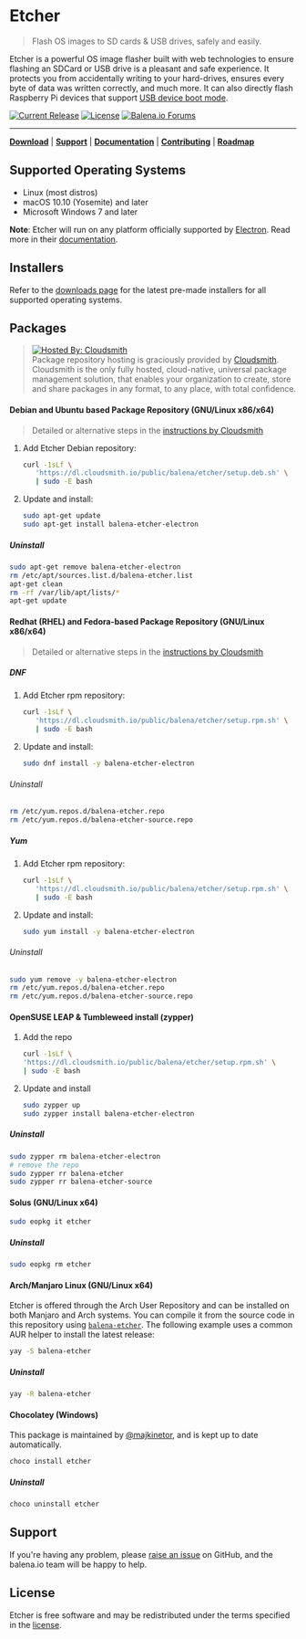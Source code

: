 # Etcher

> Flash OS images to SD cards & USB drives, safely and easily.

Etcher is a powerful OS image flasher built with web technologies to ensure
flashing an SDCard or USB drive is a pleasant and safe experience. It protects
you from accidentally writing to your hard-drives, ensures every byte of data
was written correctly, and much more. It can also directly flash Raspberry Pi devices that support [USB device boot mode](https://www.raspberrypi.com/documentation/computers/raspberry-pi.html#usb-device-boot-mode).

[![Current Release](https://img.shields.io/github/release/balena-io/etcher.svg?style=flat-square)](https://balena.io/etcher)
[![License](https://img.shields.io/github/license/balena-io/etcher.svg?style=flat-square)](https://github.com/balena-io/etcher/blob/master/LICENSE)
[![Balena.io Forums](https://img.shields.io/discourse/https/forums.balena.io/topics.svg?style=flat-square&label=balena.io%20forums)](https://forums.balena.io/c/etcher)

---

[**Download**][etcher] | [**Support**][support] | [**Documentation**][user-documentation] | [**Contributing**][contributing] | [**Roadmap**][milestones]

## Supported Operating Systems

- Linux (most distros)
- macOS 10.10 (Yosemite) and later
- Microsoft Windows 7 and later

**Note**: Etcher will run on any platform officially supported by
[Electron][electron]. Read more in their
[documentation][electron-supported-platforms].

## Installers

Refer to the [downloads page][etcher] for the latest pre-made
installers for all supported operating systems.

## Packages

> [![Hosted By: Cloudsmith](https://img.shields.io/badge/OSS%20hosting%20by-cloudsmith-blue?logo=cloudsmith&style=for-the-badge)](https://cloudsmith.com) \
Package repository hosting is graciously provided by  [Cloudsmith](https://cloudsmith.com).
Cloudsmith is the only fully hosted, cloud-native, universal package management solution, that
enables your organization to create, store and share packages in any format, to any place, with total
confidence.

#### Debian and Ubuntu based Package Repository (GNU/Linux x86/x64)

> Detailed or alternative steps in the [instructions by Cloudsmith](https://cloudsmith.io/~balena/repos/etcher/setup/#formats-deb)

1. Add Etcher Debian repository:

   ```sh
   curl -1sLf \
      'https://dl.cloudsmith.io/public/balena/etcher/setup.deb.sh' \
      | sudo -E bash
   ```

2. Update and install:

   ```sh
   sudo apt-get update
   sudo apt-get install balena-etcher-electron
   ```

##### Uninstall

```sh
sudo apt-get remove balena-etcher-electron
rm /etc/apt/sources.list.d/balena-etcher.list
apt-get clean
rm -rf /var/lib/apt/lists/*
apt-get update
```

#### Redhat (RHEL) and Fedora-based Package Repository (GNU/Linux x86/x64)

> Detailed or alternative steps in the [instructions by Cloudsmith](https://cloudsmith.io/~balena/repos/etcher/setup/#formats-rpm)


##### DNF

1. Add Etcher rpm repository:

   ```sh
   curl -1sLf \
      'https://dl.cloudsmith.io/public/balena/etcher/setup.rpm.sh' \
      | sudo -E bash
   ```

2. Update and install:

   ```sh
   sudo dnf install -y balena-etcher-electron
   ```

###### Uninstall

```sh
rm /etc/yum.repos.d/balena-etcher.repo
rm /etc/yum.repos.d/balena-etcher-source.repo
```

##### Yum

1. Add Etcher rpm repository:

   ```sh
   curl -1sLf \
      'https://dl.cloudsmith.io/public/balena/etcher/setup.rpm.sh' \
      | sudo -E bash
   ```

2. Update and install:

   ```sh
   sudo yum install -y balena-etcher-electron
   ```

###### Uninstall

```sh
sudo yum remove -y balena-etcher-electron
rm /etc/yum.repos.d/balena-etcher.repo
rm /etc/yum.repos.d/balena-etcher-source.repo
```

#### OpenSUSE LEAP & Tumbleweed install (zypper)

1. Add the repo

   ```sh
   curl -1sLf \
   'https://dl.cloudsmith.io/public/balena/etcher/setup.rpm.sh' \
   | sudo -E bash
   ```
2. Update and install

   ```sh
   sudo zypper up
   sudo zypper install balena-etcher-electron
   ```

##### Uninstall

```sh
sudo zypper rm balena-etcher-electron
# remove the repo
sudo zypper rr balena-etcher
sudo zypper rr balena-etcher-source
```

#### Solus (GNU/Linux x64)

```sh
sudo eopkg it etcher
```

##### Uninstall

```sh
sudo eopkg rm etcher
```

#### Arch/Manjaro Linux (GNU/Linux x64)

Etcher is offered through the Arch User Repository and can be installed on both Manjaro and Arch systems. You can compile it from the source code in this repository using [`balena-etcher`](https://aur.archlinux.org/packages/balena-etcher/). The following example uses a common AUR helper to install the latest release:

```sh
yay -S balena-etcher
```

##### Uninstall

```sh
yay -R balena-etcher
```

#### Chocolatey (Windows)

This package is maintained by [@majkinetor](https://github.com/majkinetor), and
is kept up to date automatically.

```sh
choco install etcher
```

##### Uninstall

```sh
choco uninstall etcher
```

## Support

If you're having any problem, please [raise an issue][newissue] on GitHub, and
the balena.io team will be happy to help.

## License

Etcher is free software and may be redistributed under the terms specified in
the [license].

[etcher]: https://balena.io/etcher
[electron]: https://electronjs.org/
[electron-supported-platforms]: https://electronjs.org/docs/tutorial/support#supported-platforms
[support]: https://github.com/balena-io/etcher/blob/master/SUPPORT.md
[contributing]: https://github.com/balena-io/etcher/blob/master/docs/CONTRIBUTING.md
[user-documentation]: https://github.com/balena-io/etcher/blob/master/docs/USER-DOCUMENTATION.md
[milestones]: https://github.com/balena-io/etcher/milestones
[newissue]: https://github.com/balena-io/etcher/issues/new
[license]: https://github.com/balena-io/etcher/blob/master/LICENSE
